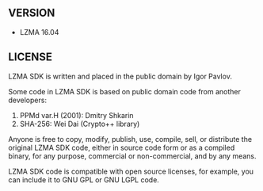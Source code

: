 ## VERSION

- LZMA 16.04

## LICENSE

LZMA SDK is written and placed in the public domain by Igor Pavlov.

Some code in LZMA SDK is based on public domain code from another developers:
  1) PPMd var.H (2001): Dmitry Shkarin
  2) SHA-256: Wei Dai (Crypto++ library)

Anyone is free to copy, modify, publish, use, compile, sell, or distribute the
original LZMA SDK code, either in source code form or as a compiled binary, for
any purpose, commercial or non-commercial, and by any means.

LZMA SDK code is compatible with open source licenses, for example, you can
include it to GNU GPL or GNU LGPL code.

